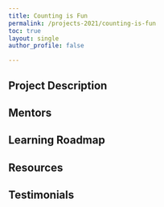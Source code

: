 ```yaml
---
title: Counting is Fun
permalink: /projects-2021/counting-is-fun
toc: true
layout: single
author_profile: false

---
```


## Project Description

## Mentors

## Learning Roadmap

## Resources

## Testimonials
